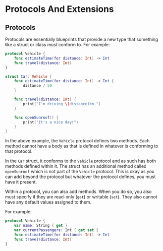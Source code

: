 # Protocols And Extensions

## Protocols

Protocols are essentially blueprints that provide a new type that something like a struct or class must conform to. For example:

``` swift
protocol Vehicle {
    func estimateTime(for distance: Int) -> Int
    func travel(distance: Int)
}

struct Car: Vehicle {
    func estimateTime(for distance: Int) -> Int {
        distance / 50
    }

    func travel(distance: Int) {
        print("I'm driving \(distance)km.")
    }

    func openSunroof() {
        print("It's a nice day!")
    }
}
```

In the above example, the `Vehicle` protocol defines two methods. Each method cannot have a body as that is defined in whatever is conforming to that protocol.

In the `Car` struct, it conforms to the `Vehicle` protocol and as such has both methods defined within it. The struct has an additional method called `openSunroof` which is not part of the `Vehicle` protocol. This is okay as you can add beyond the protocol but whatever the protocol defines, you must have it present.

Within a protocol, you can also add methods. When you do so, you also must specify if they are read-only (`get`) or writable (`set`). They also cannot have any default values assigned to them. 

For example:

``` swift
protocol Vehicle {
    var name: String { get }
    var currentPassengers: Int { get set }
    func estimateTime(for distance: Int) -> Int
    func travel(distance: Int)
}
```